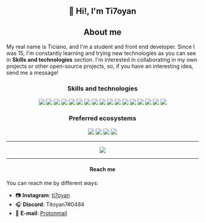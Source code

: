 <h2 align="center">👋 Hi!, I'm Ti7oyan</h2>

<h2 align="center">About me</h2>
<p>
  My real name is Ticiano, and I'm a student and front end developer. Since I was 15, I'm constantly learning and trying new technologies as you can see in <b>Skills and technologies</b> section. I'm interested in collaborating in my own projects or other open-source projects, so, if you have an interesting idea, send me a message!
</p>

<h3 align="center">Skills and technologies</h3>
<p align="center">
  <img src="https://img.shields.io/badge/HTML5-E34F26?style=for-the-badge&logo=html5&logoColor=white">
  <img src="https://img.shields.io/badge/CSS3-1572B6?style=for-the-badge&logo=css3&logoColor=white">
  <img src="https://img.shields.io/badge/JavaScript-F7DF1E?style=for-the-badge&logo=javascript&logoColor=black">
  <img src="https://img.shields.io/badge/TypeScript-007ACC?style=for-the-badge&logo=typescript&logoColor=white">
  <img src="https://img.shields.io/badge/Node.js-43853D?style=for-the-badge&logo=node.js&logoColor=white">
  <img src="https://img.shields.io/badge/npm-CB3837?style=for-the-badge&logo=npm&logoColor=white">
  <img src="https://img.shields.io/badge/Python-3776AB?style=for-the-badge&logo=python&logoColor=white">
  <img src="https://img.shields.io/badge/React-20232A?style=for-the-badge&logo=react&logoColor=61DAFB">
  <img src="https://img.shields.io/badge/Tailwind_CSS-38B2AC?style=for-the-badge&logo=tailwind-css&logoColor=white">
  <img src="https://img.shields.io/badge/Bootstrap-563D7C?style=for-the-badge&logo=bootstrap&logoColor=white">
  <img src="https://img.shields.io/badge/Webpack-8DD6F9?style=for-the-badge&logo=Webpack&logoColor=black">
  <img src="https://img.shields.io/badge/Vite-646CFF?style=for-the-badge&logo=Vite&logoColor=white">
  <img src="https://img.shields.io/badge/Next.js-000000?style=for-the-badge&logo=Next.js&logoColor=white">
  <img src="https://img.shields.io/badge/Code-007ACC?style=for-the-badge&logo=Visual%20Studio%20Code&logoColor=white">
  <img src="https://img.shields.io/badge/Figma-F24E1E?style=for-the-badge&logo=Figma&logoColor=white">
  <img src="https://img.shields.io/badge/Photoshop-31A8FF?style=for-the-badge&logo=Adobe%20Photoshop&logoColor=white">
  <img src="https://img.shields.io/badge/Premiere-9999FF?style=for-the-badge&logo=Adobe%20Premiere%20Pro&logoColor=white">
</p>

<h3 align="center">Preferred ecosystems</h3>
<p align="center">
  <img src="https://img.shields.io/badge/Android-3DDC84?style=for-the-badge&logo=android&logoColor=white">
  <img src="https://img.shields.io/badge/Debian-A81D33?style=for-the-badge&logo=debian&logoColor=white">
  <img src="https://img.shields.io/badge/Arch_Linux-1793D1?style=for-the-badge&logo=arch-linux&logoColor=white">
  <img src="https://img.shields.io/badge/Linux-FCC624?style=for-the-badge&logo=Linux&logoColor=black">
</p>

---
<p align="center">
  <a href="https://github.com/anuraghazra/github-readme-stats">
    <img src="https://github-readme-stats.vercel.app/api?username=Ti7oyan&theme=dark&show_icons=true">
  </a>
</p>

---
<h4 align="center">Reach me</h4>

You can reach me by different ways:
- 📷 **Instagram**: [ti7oyan](https://instagram.com/ti7oyan)
- 🎧 **Discord**: Titoyan7#0484
- 📨 **E-mail**: [Protonmail](mailto:ticiano.morvan@protonmail.com)
